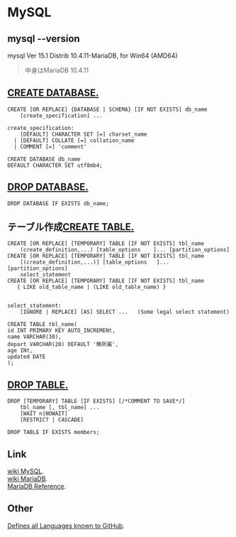 # MySQL
## mysql --version
mysql  Ver 15.1 Distrib 10.4.11-MariaDB, for Win64 (AMD64)
> 中身はMariaDB 10.4.11
## [CREATE DATABASE.](https://mariadb.com/docs/reference/es/sql-statements/CREATE_DATABASE/)
~~~mysql
CREATE [OR REPLACE] {DATABASE | SCHEMA} [IF NOT EXISTS] db_name
    [create_specification] ...

create_specification:
    [DEFAULT] CHARACTER SET [=] charset_name
  | [DEFAULT] COLLATE [=] collation_name
  | COMMENT [=] 'comment'
~~~
~~~mysql
CREATE DATABASE db_name
DEFAULT CHARACTER SET utf8mb4;
~~~
## [DROP DATABASE.](https://mariadb.com/docs/reference/es/sql-statements/DROP_DATABASE/)
~~~mysql
DROP DATABASE IF EXISTS db_name;
~~~
## テーブル作成[CREATE TABLE.](https://mariadb.com/docs/reference/es/sql-statements/CREATE_TABLE/)
~~~musql
CREATE [OR REPLACE] [TEMPORARY] TABLE [IF NOT EXISTS] tbl_name
    (create_definition,...) [table_options    ]... [partition_options]
CREATE [OR REPLACE] [TEMPORARY] TABLE [IF NOT EXISTS] tbl_name
    [(create_definition,...)] [table_options   ]... [partition_options]
    select_statement
CREATE [OR REPLACE] [TEMPORARY] TABLE [IF NOT EXISTS] tbl_name
   { LIKE old_table_name | (LIKE old_table_name) }


select_statement:
    [IGNORE | REPLACE] [AS] SELECT ...   (Some legal select statement)
~~~
~~~mysql
CREATE TABLE tbl_name(
id INT PRIMARY KEY AUTO_INCREMENt,
name VARCHAR(30),
depart VARCHAR(20) DEFAULT '無所属',
age INt,
updated DATE
);
~~~
## [DROP TABLE.](https://mariadb.com/docs/reference/es/sql-statements/DROP_TABLE/)
~~~mysql
DROP [TEMPORARY] TABLE [IF EXISTS] [/*COMMENT TO SAVE*/]
    tbl_name [, tbl_name] ...
    [WAIT n|NOWAIT]
    [RESTRICT | CASCADE]
~~~
~~~mysql
DROP TABLE IF EXISTS members;
~~~
## Link
[wiki MySQL](https://ja.wikipedia.org/wiki/MySQL).  
[wiki MariaDB](https://ja.wikipedia.org/wiki/MariaDB).  
[MariaDB Reference](https://mariadb.com/docs/reference/).
## Other
[Defines all Languages known to GitHub](https://github.com/github/linguist/blob/master/lib/linguist/languages.yml).
